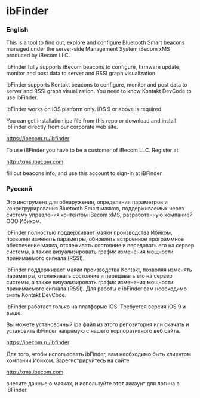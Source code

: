 # ibFinder

### English

This is a tool to find out, explore and configure Bluetooth Smart beacons managed under the server-side Management System iBecom xMS produced by iBecom LLC.

ibFinder fully supports iBecom beacons to configure, firmware update, monitor and post data to server and RSSI graph visualization.

ibFinder supports Kontakt beacons to configure, monitor and post data to server and RSSI graph visualization. You need to know Kontakt DevCode to use ibFinder.

ibFinder works on iOS platform only. iOS 9 or above is required.

You can get installation ipa file from this repo or download and install ibFinder directly from our corporate web site.

https://ibecom.ru/ibfinder

To use iBFinder you have to be a customer of iBecom LLC. Register at 

http://xms.ibecom.com

fill out beacons info, and use this account to sign-in at iBFinder. 

### Русский

Это инструмент для обнаружения, определения параметров и конфигрурирования Bluetooth Smart маяков, поддерживаемых через систему управления контентом iBecom xMS, разработанную компанией ООО Ибиком.

ibFinder полностью поддерживает маяки производства Ибиком, позволяя изменять параметры, обновлять встроенное программное обеспечение маяка, отслеживать состояние и передавать его на сервер системы, а также визуализировать график изменения мощности принимаемого сигнала (RSSI).

ibFinder поддерживает маяки производства Kontakt, позволяя изменять параметры, отслеживать состояние и передавать его на сервер системы, а также визуализировать график изменения мощности принимаемого сигнала (RSSI). Для работы с ibFinder вам необходимо знать Kontakt DevCode.

ibFinder работает только на платформе iOS. Требуется версия iOS 9 и выше.

Вы можете установочный ipa файл из этого репозитория или скачать и установить ibFinder напрямую с нашего корпоративного веб сайта.

https://ibecom.ru/ibfinder

Для того, чтобы использовать ibFinder, вам необходимо быть клиентом компании Ибиком. Зарегистрируйтесь на сайте

http://xms.ibecom.com

внесите данные о маяках, и используйте этот аккаунт для логина в iBFinder.

